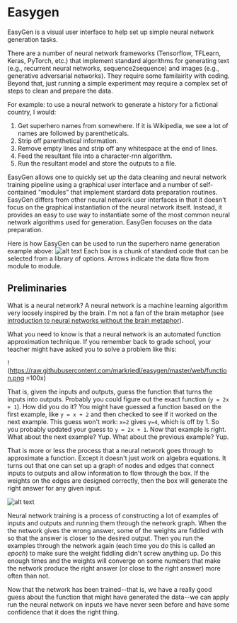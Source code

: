 # Easygen

EasyGen is a visual user interface to help set up simple neural network generation tasks.

There are a number of neural network frameworks (Tensorflow, TFLearn, Keras, PyTorch, etc.) that implement standard algorithms for generating text (e.g., recurrent neural networks, sequence2sequence) and images (e.g., generative adversarial networks). They require some familairity with coding. Beyond that, just running a simple experiment may require a complex set of steps to clean and prepare the data.

For example: to use a neural network to generate a history for a fictional country, I would:
1. Get superhero names from somewhere. If it is Wikipedia, we see a lot of names are followed by parentheticals.
2. Strip off parenthetical information.
3. Remove empty lines and strip off any whitespace at the end of lines.
4. Feed the resultant file into a character-rnn algorithm.
5. Run the resultant model and store the outputs to a file.

EasyGen allows one to quickly set up the data cleaning and neural network training pipeline using a graphical user interface and a number of self-contained "modules" that implement stardard data preparation routines. EasyGen differs from other neural network user interfaces in that it doesn't focus on the graphical instantiation of the neural network itself. Instead, it provides an easy to use way to instantiate some of the most common neural network algorithms used for generation. EasyGen focuses on the data preparation.

Here is how EasyGen can be used to run the superhero name generation example above:
![alt text](https://raw.githubusercontent.com/markriedl/easygen/master/web/lstm.png "Screenshot of EasyGen setup to run an LSTM")
Each box is a chunk of standard code that can be selected from a library of options. Arrows indicate the data flow from module to module.
 
## Preliminaries

What is a neural network? A neural network is a machine learning algorithm very loosely inspired by the brain. I'm not a fan of the brain metaphor (see [introduction to neural networks without the brain metaphor](https://medium.com/@mark_riedl/introduction-to-neural-nets-without-the-brain-metaphor-874e7950bca0)).

What you need to know is that a neural network is an automated function approximation technique. If you remember back to grade school, your teacher might have asked you to solve a problem like this:

!(https://raw.githubusercontent.com/markriedl/easygen/master/web/function.png =100x)

That is, given the inputs and outputs, guess the function that turns the inputs into outputs. Probably you could figure out the exact function (`y = 2x + 1`). How did you do it? You might have guessed a function based on the first example, like `y = x + 2` and then checked to see if it worked on the next example. This guess won't work: `x=2` gives `y=4`, which is off by 1. So you probably updated your guess to `y = 2x + 1`. Now that example is right. What about the next example? Yup. What about the previous example? Yup.

That is more or less the process that a neural network goes through to approximate a function. Except it doesn't just work on algebra equations. It turns out that one can set up a graph of nodes and edges that connect inputs to outputs and allow information to flow through the box. If the weights on the edges are designed correctly, then the box will generate the right answer for any given input. 

![alt text](https://raw.githubusercontent.com/markriedl/easygen/master/web/neural-net.png "A conceptual diagram of a neural network")

Neural network training is a process of constructing a lot of examples of inputs and outputs and running them through the network graph. When the the network gives the wrong answer, some of the weights are fiddled with so that the answer is closer to the desired output. Then you run the examples through the network again (each time you do this is called an *epoch*) to make sure the weight fiddling didn't screw anything up. Do this enough times and the weights will converge on some numbers that make the network produce the right answer (or close to the right answer) more often than not.

Now that the network has been trained--that is, we have a really good guess about the function that might have generated the data--we can apply run the neural network on inputs we have never seen before and have some confidence that it does the right thing.
